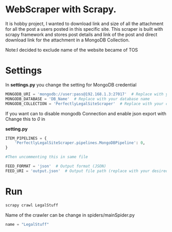 # WebScraper with Scrapy.
It is hobby project, I wanted to download link and size of all the attachment for all the post a users posted in this specific site.
This scraper is built with scrapy framework and stores post details and link of the post and direct download link for the attachment in a MongoDB Collection.

Note:I decided to exclude name of the website became of TOS

# Settings

In **settings.py** you change the setting for MongoDB credential
```python
MONGODB_URI = 'mongodb://user:pass@192.168.1.3:27017'  # Replace with your MongoDB URI
MONGODB_DATABASE = 'DB_Name'  # Replace with your database name
MONGODB_COLLECTION = 'PerfectlyLegalSiteScraper'  # Replace with your collection name
```
If you want can to disable mongodb Connection and enable json export with
Change this to *0* in 

**setting.py**
```python
ITEM_PIPELINES = {
    'PerfectlyLegalSiteScraper.pipelines.MongoDBPipeline': 0,
}

#Then uncommenting this in same file

FEED_FORMAT = 'json'  # Output format (JSON)
FEED_URI = 'output.json'  # Output file path (replace with your desired path)
``````

# Run
```bash
scrapy crawl LegalStuff
```
Name of the crawler can be change in spiders/mainSpider.py
```python
name = "LegalStuff"
```